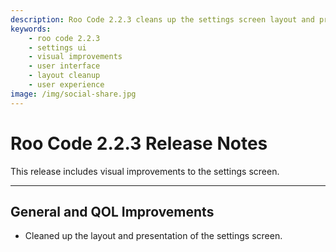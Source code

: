 ```yaml
---
description: Roo Code 2.2.3 cleans up the settings screen layout and presentation for better user experience and easier configuration management.
keywords:
    - roo code 2.2.3
    - settings ui
    - visual improvements
    - user interface
    - layout cleanup
    - user experience
image: /img/social-share.jpg
---
```


# Roo Code 2.2.3 Release Notes

This release includes visual improvements to the settings screen.

---

## General and QOL Improvements

- Cleaned up the layout and presentation of the settings screen.
